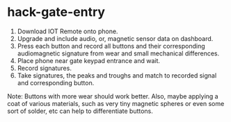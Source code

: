 # hack-gate-entry
1) Download IOT Remote onto phone.
2) Upgrade and include audio, or, magnetic sensor data on dashboard.
3) Press each button and record all buttons and their corresponding audiomagnetic signature from wear and small mechanical differences.
4) Place phone near gate keypad entrance and wait.
5) Record signatures.
6) Take signatures, the peaks and troughs and match to recorded signal and corresponding button.

Note: Buttons with more wear should work better. Also, maybe applying a coat of various materials, such as very tiny magnetic spheres or even some sort of solder, etc can help to differentiate buttons.
